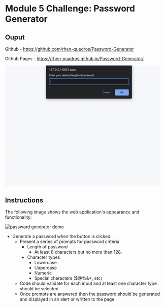 # Module 5 Challenge: Password Generator

## Ouput

Github - https://github.com/rhen-quadros/Password-Generator

Github Pages - https://rhen-quadros.github.io/Password-Generator/

![Final Output](/PassGen.gif)

## Instructions

The following image shows the web application's appearance and functionality:

![password generator demo](./assets/05-javascript-challenge-demo.png)

- Generate a password when the button is clicked
  - Present a series of prompts for password criteria
    - Length of password
      - At least 8 characters but no more than 128.
    - Character types
      - Lowercase
      - Uppercase
      - Numeric
      - Special characters ($@%&\*, etc)
  - Code should validate for each input and at least one character type should be selected
  - Once prompts are answered then the password should be generated and displayed in an alert or written to the page
